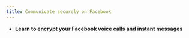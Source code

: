 ```yaml
---
title: Communicate securely on Facebook
---
```

- **Learn to encrypt your Facebook voice calls and instant messages**

